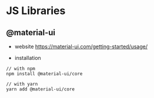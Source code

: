 # JS Libraries

## @material-ui
- website
https://material-ui.com/getting-started/usage/

- installation
```
// with npm
npm install @material-ui/core

// with yarn
yarn add @material-ui/core
```